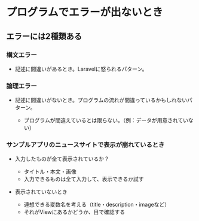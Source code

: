 # プログラムでエラーが出ないとき


## エラーには2種類ある

### 構文エラー

* 記述に間違いがあるとき。Laravelに怒られるパターン。

### 論理エラー

* 記述に間違いがないとき。プログラムの流れが間違っているかもしれないパターン。

  * プログラムが間違えているとは限らない。（例：データが用意されていない）

### サンプルアプリのニュースサイトで表示が崩れているとき

* 入力したものが全て表示されているか？
  * タイトル・本文・画像
  * 入力できるものは全て入力して、表示できるか試す

* 表示されていないとき
  * 連想できる変数名を考える（title・description・imageなど）
  * それがViewにあるかどうか、目で確認する
